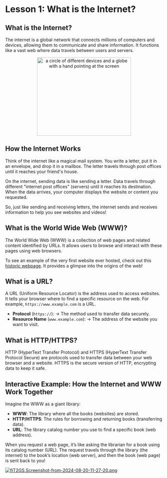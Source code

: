 # **Lesson 1: What is the Internet?**

## **What is the Internet?**
The internet is a global network that connects millions of computers and devices, allowing them to communicate and share information. It functions like a vast web where data travels between users and servers.

<div align="center">
    <img src="https://img.freepik.com/premium-vector/circle-different-devices-globe-with-hand-pointing-screen_1226483-4195.jpg" alt="a circle of different devices and a globe with a hand pointing at the screen" width="300" height="250">
</div>

## **How the Internet Works**

Think of the internet like a magical mail system. You write a letter, put it in an envelope, and drop it in a mailbox. The letter travels through post offices until it reaches your friend's house.

On the internet, sending data is like sending a letter. Data travels through different "internet post offices" (servers) until it reaches its destination. When the data arrives, your computer displays the website or content you requested.

So, just like sending and receiving letters, the internet sends and receives information to help you see websites and videos!

## **What is the World Wide Web (WWW)?**
The World Wide Web (WWW) is a collection of web pages and related content identified by URLs. It allows users to browse and interact with these pages using web browsers.

To see an example of the very first website ever hosted, check out this [historic webpage](http://info.cern.ch/hypertext/WWW/TheProject.html). It provides a glimpse into the origins of the web!

## **What is a URL?**
A URL (Uniform Resource Locator) is the address used to access websites. It tells your browser where to find a specific resource on the web. For example, `https://www.example.com` is a URL.

- **Protocol** (`https://`): → The method used to transfer data securely.
- **Resource Name** (`www.example.com`): → The address of the website you want to visit.

## **What is HTTP/HTTPS?**
HTTP (HyperText Transfer Protocol) and HTTPS (HyperText Transfer Protocol Secure) are protocols used to transfer data between your web browser and a website. HTTPS is the secure version of HTTP, encrypting data to keep it safe.

## **Interactive Example: How the Internet and WWW Work Together**
Imagine the WWW as a giant library:
- **WWW**: The library where all the books (websites) are stored.
- **HTTP/HTTPS**: The rules for borrowing and returning books (transferring data).
- **URL**: The library catalog number you use to find a specific book (web address).

When you request a web page, it’s like asking the librarian for a book using its catalog number (URL). The request travels through the library (the internet) to the book’s location (web server), and then the book (web page) is sent back to you!

[![fiT2GS.Screenshot-from-2024-08-20-11-27-20.png](https://i.im.ge/2024/08/20/fiT2GS.Screenshot-from-2024-08-20-11-27-20.png)](https://im.ge/i/Screenshot-from-2024-08-20-11-27-20.fiT2GS)




<!--stackedit_data:
eyJoaXN0b3J5IjpbLTkyODA2Mjc3MCwtNzY5Mzk1NDIyXX0=
-->